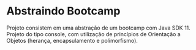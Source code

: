 # Abstraindo Bootcamp  

Projeto consistem em uma abstração de um bootcamp com Java SDK 11. Projeto do tipo console, com utilização de princípios de Orientação a Objetos (herança, encapsulamento e polimorfismo).